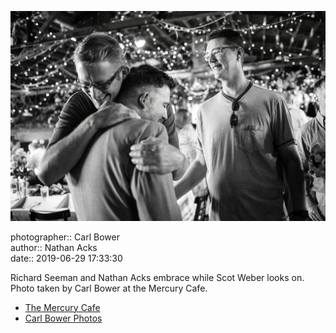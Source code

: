 ![Richard Seeman and Nathan Acks embrace](assets/2019-06-29-set-3-the-reception-07.webp)

photographer:: Carl Bower  
author:: Nathan Acks  
date:: 2019-06-29 17:33:30

Richard Seeman and Nathan Acks embrace while Scot Weber looks on. Photo taken by Carl Bower at the Mercury Cafe.

* [The Mercury Cafe](http://mercurycafe.com)
* [Carl Bower Photos](https://carlbowerphotos.com)

